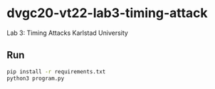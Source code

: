 # dvgc20-vt22-lab3-timing-attack
Lab 3: Timing Attacks Karlstad University

## Run
```bash
pip install -r requirements.txt
python3 program.py
```